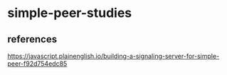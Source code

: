 # simple-peer-studies

## references

https://javascript.plainenglish.io/building-a-signaling-server-for-simple-peer-f92d754edc85